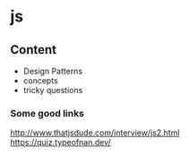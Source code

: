 # js

## Content

- Design Patterns
- concepts
- tricky questions

### Some good links

http://www.thatjsdude.com/interview/js2.html \
https://quiz.typeofnan.dev/
